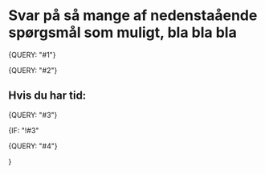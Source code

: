 #  Svar på så mange af nedenstaående spørgsmål som muligt, bla bla bla

{QUERY: "#1"}

{QUERY: "#2"}

## Hvis du har tid:

{QUERY: "#3"}

{IF: "!#3"

  {QUERY: "#4"}

  }

